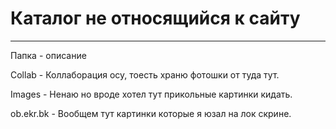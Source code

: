 # Каталог не относящийся к сайту
***

   Папка - описание

 Collab - Коллаборация осу, тоесть храню фотошки от туда тут. 

 Images - Ненаю но вроде хотел тут прикольные картинки кидать.

 ob.ekr.bk - Вообщем тут картинки которые я юзал на лок скрине.
